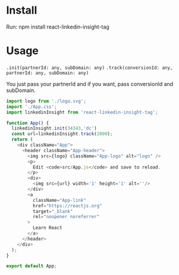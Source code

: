 
# Install

Run: npm install react-linkedin-insight-tag
  

# Usage
  
`.init(partnerId: any, subDomain: any)`
`.track(conversionId: any, partnerId: any, subDomain: any)` 
  

You just pass your partnerId and if you want, pass conversionId and subDomain.


```javascript
import logo from './logo.svg';
import './App.css';
import linkedinInsight from 'react-linkedin-insight-tag';

function App() {
  linkedinInsight.init(34343,'dc')
  const url=linkedinInsight.track(2000);
  return (
    <div className="App">
      <header className="App-header">
        <img src={logo} className="App-logo" alt="logo" />
        <p>
          Edit <code>src/App.js</code> and save to reload.
        </p>
        <div>
          <img src={url} width='1' height='1' alt=''/>
        </div>
        <a
          className="App-link"
          href="https://reactjs.org"
          target="_blank"
          rel="noopener noreferrer"
        >
          Learn React
        </a>
      </header>
    </div>
  );
}

export default App;
```
